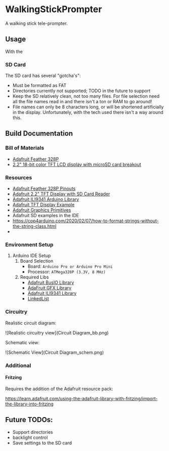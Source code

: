 # WalkingStickPrompter

A walking stick tele-prompter.

## Usage

With the 

### SD Card

The SD card has several "gotcha's":

- Must be formatted as FAT
- Directories currently not supported; TODO in the future to support
- Keep the SD relatively clean, not too many files. For file selection need all the file names read in and there isn't a ton or RAM to go around!
- File names can only be 8 characters long, or will be shortened artificially in the display. Unfortunately, with the tech used there isn't a way around this.

## Build Documentation

### Bill of Materials

- [Adafruit Feather 328P](https://learn.adafruit.com/adafruit-feather-328p-atmega328-atmega328p/overview)
- [2.2" 18-bit color TFT LCD display with microSD card breakout](https://www.adafruit.com/product/1480)

### Resources

- [Adafruit Feather 328P Pinouts](https://learn.adafruit.com/adafruit-feather-328p-atmega328-atmega328p/pinouts)
- [Adafruit 2.2" TFT Display with SD Card Reader](https://learn.adafruit.com/2-2-tft-display)
- [Adafruit ILI9341 Arduino Library](https://github.com/adafruit/Adafruit_ILI9341)
- [Adafruit TFT Display Example](https://github.com/adafruit/Adafruit_ILI9341/blob/master/examples/graphicstest/graphicstest.ino)
- [Adafruit Graphics Primitives](https://learn.adafruit.com/adafruit-gfx-graphics-library/graphics-primitives)
- Adafruit SD examples in the IDE
- https://cpp4arduino.com/2020/02/07/how-to-format-strings-without-the-string-class.html
- 

### Environment Setup

1. Arduino IDE Setup
   1. Board Selection
      - Board: `Arduino Pro or Arduino Pro Mini`
      - Processor: `ATMega328P (3.3V, 8 MHz)`
   2. Required Libs
      - [Adafruit BusIO Library](https://github.com/adafruit/Adafruit_BusIO)
      - [AdaFruit GFX Library](https://github.com/adafruit/Adafruit-GFX-Library)
      - [Adafruit ILI9341 Library](https://github.com/adafruit/Adafruit_ILI9341)
      - [LinkedList](https://github.com/ivanseidel/LinkedList)

### Circuitry

Realistic circuit diagram:

![Realistic circuitry view](Circuit Diagram_bb.png)

Schematic view:

![Schematic View](Circuit Diagram_schem.png)

### Additional

#### Fritzing

Requires the addition of the Adafruit resource pack:

https://learn.adafruit.com/using-the-adafruit-library-with-fritzing/import-the-library-into-fritzing

## Future TODOs:

- Support directories
- backlight control
- Save settings to the SD card

